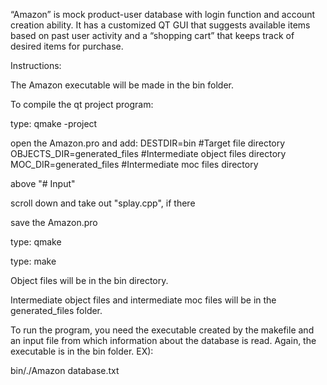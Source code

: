 “Amazon” is mock product-user database with login function and account creation ability. It has a customized QT GUI that suggests available items based on past user activity and a “shopping cart” that keeps track of desired items for purchase.

Instructions:

The Amazon executable will be made in the bin folder.

To compile the qt project program:

type: qmake -project

open the Amazon.pro and add: DESTDIR=bin #Target file directory OBJECTS_DIR=generated_files #Intermediate object files directory MOC_DIR=generated_files #Intermediate moc files directory

above "# Input"

scroll down and take out "splay.cpp", if there

save the Amazon.pro

type: qmake

type: make

Object files will be in the bin directory.

Intermediate object files and intermediate moc files will be in the generated_files folder.

To run the program, you need the executable created by the makefile and an input file from which information about the database is read. Again, the executable is in the bin folder. EX):

bin/./Amazon database.txt

